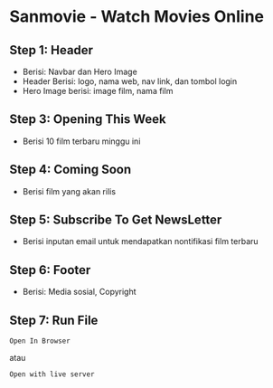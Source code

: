# Sanmovie - Watch Movies Online

## Step 1: Header
- Berisi: Navbar dan Hero Image
- Header Berisi: logo, nama web, nav link, dan tombol login
- Hero Image berisi: image film, nama film
## Step 3: Opening This Week
- Berisi 10 film terbaru minggu ini
## Step 4: Coming Soon
- Berisi film yang akan rilis
## Step 5: Subscribe To Get NewsLetter
- Berisi inputan email untuk mendapatkan nontifikasi film terbaru
## Step 6: Footer
- Berisi: Media sosial, Copyright
## Step 7: Run File

```
Open In Browser
```
atau
```
Open with live server
```
